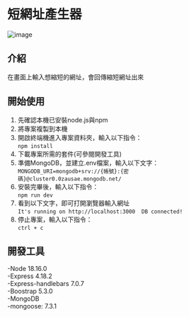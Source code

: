 # 短網址產生器
![image](https://github.com/dingbum73/urlShortener/assets/124600894/839df6f4-7dd9-4711-a9bc-d828ed1cca8b)

## 介紹
在畫面上輸入想縮短的網址，會回傳縮短網址出來

## 開始使用
1. 先確認本機已安裝node.js與npm
2. 將專案複製到本機
3. 開啟終端機進入專案資料夾，輸入以下指令：   
 ```npm install ```
4. 下載專案所需的套件(可參閱開發工具)
5. 準備MongoDB，並建立.env檔案，輸入以下文字：  
```MONGODB_URI=mongodb+srv://{帳號}:{密碼}@cluster0.0zausae.mongodb.net/```
6. 安裝完畢後，輸入以下指令：  
``` npm run dev ```
7. 看到以下文字，即可打開瀏覽器輸入網址  
```It's running on http://localhost:3000  DB connected! ```
8. 停止專案，輸入以下指令：  
```ctrl + c```

## 開發工具
-Node 18.16.0  
-Express 4.18.2  
-Express-handlebars 7.0.7  
-Boostrap 5.3.0  
-MongoDB  
-mongoose: 7.3.1
